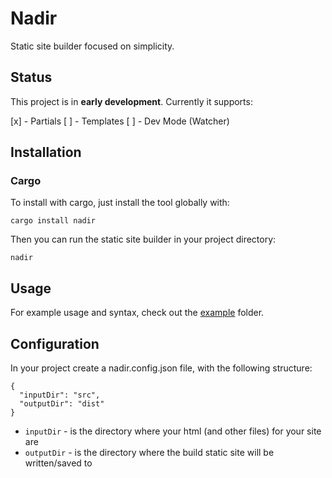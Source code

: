 # Nadir

Static site builder focused on simplicity. 

## Status

This project is in **early development**. Currently it supports:

[x] - Partials
[ ] - Templates
[ ] - Dev Mode (Watcher)

## Installation

### Cargo

To install with cargo, just install the tool globally with:

```
cargo install nadir
```

Then you can run the static site builder in your project directory:

```
nadir
```

## Usage

For example usage and syntax, check out the [example](https://github.com/nikelaz/nadir/tree/main/example) folder.

## Configuration

In your project create a nadir.config.json file, with the following structure:

```
{
  "inputDir": "src",
  "outputDir": "dist"
}
```

- `inputDir` - is the directory where your html (and other files) for your site are
- `outputDir` - is the directory where the build static site will be written/saved to

